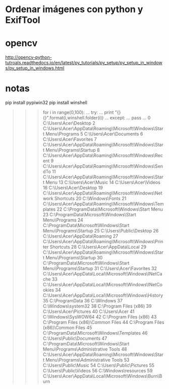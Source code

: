 # Ordenar imágenes con python y ExifTool

# opencv

http://opencv-python-tutroals.readthedocs.io/en/latest/py_tutorials/py_setup/py_setup_in_windows/py_setup_in_windows.html


# notas

pip install pypiwin32
pip install winshell

>>> for i in range(0,100):
...   try:
...     print "{} {}".format(i,winshell.folder(i))
...   except:
...     pass
...
0 C:\Users\Acer\Desktop
2 C:\Users\Acer\AppData\Roaming\Microsoft\Windows\Start Menu\Programs
5 C:\Users\Acer\Documents
6 C:\Users\Acer\Favorites
7 C:\Users\Acer\AppData\Roaming\Microsoft\Windows\Start Menu\Programs\Startup
8 C:\Users\Acer\AppData\Roaming\Microsoft\Windows\Recent
9 C:\Users\Acer\AppData\Roaming\Microsoft\Windows\SendTo
11 C:\Users\Acer\AppData\Roaming\Microsoft\Windows\Start Menu
13 C:\Users\Acer\Music
14 C:\Users\Acer\Videos
16 C:\Users\Acer\Desktop
19 C:\Users\Acer\AppData\Roaming\Microsoft\Windows\Network Shortcuts
20 C:\Windows\Fonts
21 C:\Users\Acer\AppData\Roaming\Microsoft\Windows\Templates
22 C:\ProgramData\Microsoft\Windows\Start Menu
23 C:\ProgramData\Microsoft\Windows\Start Menu\Programs
24 C:\ProgramData\Microsoft\Windows\Start Menu\Programs\Startup
25 C:\Users\Public\Desktop
26 C:\Users\Acer\AppData\Roaming
27 C:\Users\Acer\AppData\Roaming\Microsoft\Windows\Printer Shortcuts
28 C:\Users\Acer\AppData\Local
29 C:\Users\Acer\AppData\Roaming\Microsoft\Windows\Start Menu\Programs\Startup
30 C:\ProgramData\Microsoft\Windows\Start Menu\Programs\Startup
31 C:\Users\Acer\Favorites
32 C:\Users\Acer\AppData\Local\Microsoft\Windows\INetCache
33 C:\Users\Acer\AppData\Local\Microsoft\Windows\INetCookies
34 C:\Users\Acer\AppData\Local\Microsoft\Windows\History
35 C:\ProgramData
36 C:\Windows
37 C:\Windows\system32
38 C:\Program Files (x86)
39 C:\Users\Acer\Pictures
40 C:\Users\Acer
41 C:\Windows\SysWOW64
42 C:\Program Files (x86)
43 C:\Program Files (x86)\Common Files
44 C:\Program Files (x86)\Common Files
45 C:\ProgramData\Microsoft\Windows\Templates
46 C:\Users\Public\Documents
47 C:\ProgramData\Microsoft\Windows\Start Menu\Programs\Administrative Tools
48 C:\Users\Acer\AppData\Roaming\Microsoft\Windows\Start Menu\Programs\Administrative Tools
53 C:\Users\Public\Music
54 C:\Users\Public\Pictures
55 C:\Users\Public\Videos
56 C:\Windows\resources
59 C:\Users\Acer\AppData\Local\Microsoft\Windows\Burn\Burn



